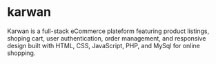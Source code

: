 # karwan
Karwan is a full-stack eCommerce plateform featuring product listings, shoping cart, user authentication, order management, and responsive design built with HTML, CSS, JavaScript, PHP, and MySql for online shopping.
